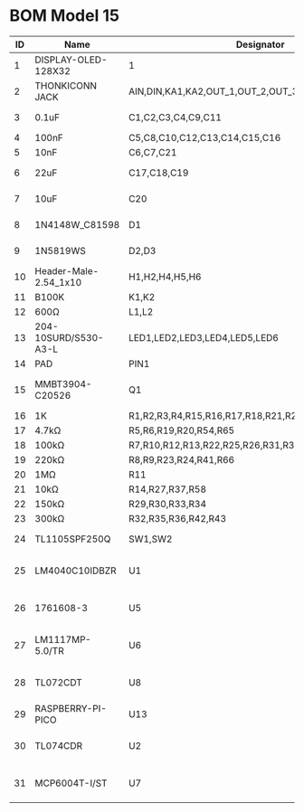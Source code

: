 # BOM Model 15


| ID | Name                  | Designator                                          | Footprint                         | Quantity  |
|----|-----------------------|-----------------------------------------------------|-----------------------------------|-----------|
| 1  | DISPLAY-OLED-128X32   | 1                                                   | DISPLAY-OLED-128X32               | 1         |
| 2  | THONKICONN JACK       | AIN,DIN,KA1,KA2,OUT_1,OUT_2,OUT_3,OUT_4,OUT_5,OUT_6 | THONKICONN_JACK                   | 10        |
| 3  | 0.1uF                 | C1,C2,C3,C4,C9,C11                                  | CAP-SMD_BD4.0-L4.3-W4.3-FD        | 6         |
| 4  | 100nF                 | C5,C8,C10,C12,C13,C14,C15,C16                       | C0603                             | 8         |
| 5  | 10nF                  | C6,C7,C21                                           | C0603                             | 3         |
| 6  | 22uF                  | C17,C18,C19                                         | CAP-SMD_BD5.0-L5.3-W5.3-FD        | 3         |
| 7  | 10uF                  | C20                                                 | CAP-SMD_BD5.0-L5.3-W5.3-FD        | 1         |
| 8  | 1N4148W_C81598        | D1                                                  | SOD-123F_L2.7-W1.6-LS3.8-RD       | 1         |
| 9  | 1N5819WS              | D2,D3                                               | SOD-323_L1.8-W1.3-LS2.5-RD        | 2         |
| 10 | Header-Male-2.54_1x10 | H1,H2,H4,H5,H6                                      | HDR-TH_10P-P2.54-V-M-1            | 5         |
| 11 | B100K                 | K1,K2                                               | ALPHA9MM_TRIM                     | 2         |
| 12 | 600Ω                  | L1,L2                                               | L0805                             | 2         |
| 13 | 204-10SURD/S530-A3-L  | LED1,LED2,LED3,LED4,LED5,LED6                       | LED-TH_BD3.0-P2.54-FD             | 6         |
| 14 | PAD                   | PIN1                                                | PADPAD                            | 1         |
| 15 | MMBT3904-C20526       | Q1                                                  | SOT-23-3_L2.9-W1.3-P1.90-LS2.4-BR | 1         |
| 16 | 1K                    | R1,R2,R3,R4,R15,R16,R17,R18,R21,R28,R38,R55,R64,R68 | R0603                             | 14        |
| 17 | 4.7kΩ                 | R5,R6,R19,R20,R54,R65                               | R0603                             | 6         |
| 18 | 100kΩ                 | R7,R10,R12,R13,R22,R25,R26,R31,R39,R67              | R0603                             | 10        |
| 19 | 220kΩ                 | R8,R9,R23,R24,R41,R66                               | R0603                             | 6         |
| 20 | 1MΩ               | R11                   | R0603                              | 1  |
| 21 | 10kΩ              | R14,R27,R37,R58       | R0603                              | 4  |
| 22 | 150kΩ             | R29,R30,R33,R34       | R0603                              | 4  |
| 23 | 300kΩ             | R32,R35,R36,R42,R43   | R0603                              | 5  |
| 24 | TL1105SPF250Q     | SW1,SW2               | KEY-TH_4P-L6.0-W6.0-P4.50-LS7.5    | 2  |
| 25 | LM4040C10IDBZR    | U1                    | SOT-23-3_L3.0-W1.7-P0.95-LS2.9-BR  | 1  |
| 26 | 1761608-3         | U5                    | IDC-TH_10P-P2.54-S2.54_L9.2-W20.3  | 1  |
| 27 | LM1117MP-5.0/TR   | U6                    | SOT-223-3_L6.5-W3.4-P2.30-LS7.0-BR | 1  |
| 28 | TL072CDT          | U8                    | SOIC-8_L5.0-W4.0-P1.27-LS6.0-BL    | 1  |
| 29 | RASPBERRY-PI-PICO | U13                   | RASPBERRY-PI-PICO                  | 1  |
| 30 | TL074CDR          | U2                    | SOIC-14_L8.7-W3.9-P1.27-LS6.0-BL   | 1  |
| 31 | MCP6004T-I/ST     | U7                    | TSSOP-14_L5.0-W4.4-P0.65-LS6.4-BL  | 1  |
